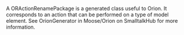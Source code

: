A ORActionRenamePackage is a generated class useful to Orion. It corresponds to an action that can be performed on a type of model element. See OrionGenerator in Moose/Orion on SmalltalkHub for more information.